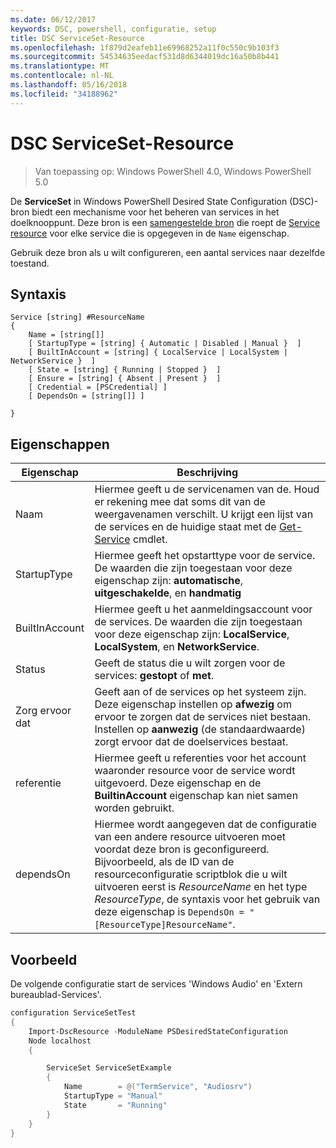 ```yaml
---
ms.date: 06/12/2017
keywords: DSC, powershell, configuratie, setup
title: DSC ServiceSet-Resource
ms.openlocfilehash: 1f879d2eafeb11e69968252a11f0c550c9b103f3
ms.sourcegitcommit: 54534635eedacf531d8d6344019dc16a50b8b441
ms.translationtype: MT
ms.contentlocale: nl-NL
ms.lasthandoff: 05/16/2018
ms.locfileid: "34188962"
---
```

# <a name="dsc-serviceset-resource"></a>DSC ServiceSet-Resource

> Van toepassing op: Windows PowerShell 4.0, Windows PowerShell 5.0


De **ServiceSet** in Windows PowerShell Desired State Configuration (DSC)-bron biedt een mechanisme voor het beheren van services in het doelknooppunt. Deze bron is een [samengestelde bron](authoringResourceComposite.md) die roept de [Service resource](serviceResource.md) voor elke service die is opgegeven in de `Name` eigenschap.

Gebruik deze bron als u wilt configureren, een aantal services naar dezelfde toestand.

## <a name="syntax"></a>Syntaxis

```
Service [string] #ResourceName
{
    Name = [string[]]
    [ StartupType = [string] { Automatic | Disabled | Manual }  ]
    [ BuiltInAccount = [string] { LocalService | LocalSystem | NetworkService }  ]
    [ State = [string] { Running | Stopped }  ]
    [ Ensure = [string] { Absent | Present }  ]
    [ Credential = [PSCredential] ]
    [ DependsOn = [string[]] ]

}
```

## <a name="properties"></a>Eigenschappen

|  Eigenschap  |  Beschrijving   |
|---|---|
| Naam| Hiermee geeft u de servicenamen van de. Houd er rekening mee dat soms dit van de weergavenamen verschilt. U krijgt een lijst van de services en de huidige staat met de [Get-Service](https://technet.microsoft.com/library/hh849804.aspx) cmdlet.|
| StartupType| Hiermee geeft het opstarttype voor de service. De waarden die zijn toegestaan voor deze eigenschap zijn: **automatische**, **uitgeschakelde**, en **handmatig**|
| BuiltInAccount| Hiermee geeft u het aanmeldingsaccount voor de services. De waarden die zijn toegestaan voor deze eigenschap zijn: **LocalService**, **LocalSystem**, en **NetworkService**.|
| Status| Geeft de status die u wilt zorgen voor de services: **gestopt** of **met**.|
| Zorg ervoor dat| Geeft aan of de services op het systeem zijn. Deze eigenschap instellen op **afwezig** om ervoor te zorgen dat de services niet bestaan. Instellen op **aanwezig** (de standaardwaarde) zorgt ervoor dat de doelservices bestaat.|
| referentie| Hiermee geeft u referenties voor het account waaronder resource voor de service wordt uitgevoerd. Deze eigenschap en de **BuiltinAccount** eigenschap kan niet samen worden gebruikt.|
| dependsOn| Hiermee wordt aangegeven dat de configuratie van een andere resource uitvoeren moet voordat deze bron is geconfigureerd. Bijvoorbeeld, als de ID van de resourceconfiguratie scriptblok die u wilt uitvoeren eerst is *ResourceName* en het type *ResourceType*, de syntaxis voor het gebruik van deze eigenschap is `DependsOn = "[ResourceType]ResourceName"`.|



## <a name="example"></a>Voorbeeld

De volgende configuratie start de services 'Windows Audio' en 'Extern bureaublad-Services'.

```powershell
configuration ServiceSetTest
{
    Import-DscResource -ModuleName PSDesiredStateConfiguration
    Node localhost
    {

        ServiceSet ServiceSetExample
        {
            Name        = @("TermService", "Audiosrv")
            StartupType = "Manual"
            State       = "Running"
        }
    }
}
```